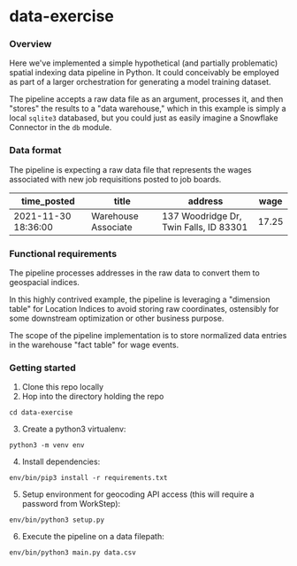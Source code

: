 # data-exercise
### Overview
Here we've implemented a simple hypothetical (and partially problematic) spatial indexing data pipeline in Python.
It could conceivably be employed as part of a larger orchestration for generating a model training dataset.

The pipeline accepts a raw data file as an argument, processes it, and then "stores" the results to a "data warehouse,"
which in this example is simply a local `sqlite3` databased, but you could just as easily imagine a Snowflake Connector
in the `db` module.

### Data format
The pipeline is expecting a raw data file that represents the wages associated with new job requisitions posted to job boards.

|time_posted|title|address|wage|
|--|--|--|--|
|2021-11-30 18:36:00|Warehouse Associate|137 Woodridge Dr, Twin Falls, ID 83301|17.25|

### Functional requirements
The pipeline processes addresses in the raw data to convert them to geospacial indices.

In this highly contrived example, the pipeline is leveraging a "dimension table" for Location Indices to avoid storing raw
coordinates, ostensibly for some downstream optimization or other business purpose.

The scope of the pipeline implementation is to store normalized data entries in the warehouse "fact table" for wage events.

### Getting started
1. Clone this repo locally
2. Hop into the directory holding the repo
```
cd data-exercise
```
3. Create a python3 virtualenv:
```
python3 -m venv env
```
4. Install dependencies:
```
env/bin/pip3 install -r requirements.txt
```
5. Setup environment for geocoding API access (this will require a password from WorkStep):
```
env/bin/python3 setup.py
```
6. Execute the pipeline on a data filepath:
```
env/bin/python3 main.py data.csv
```
